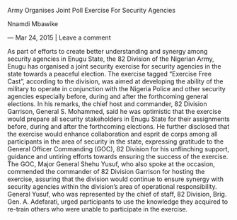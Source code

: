 Army Organises Joint Poll Exercise For Security Agencies

Nnamdi Mbawike

— Mar 24, 2015 | Leave a comment

As part of efforts to create better understanding and synergy among security agencies in Enugu State, the 82 Division of the Nigerian Army, Enugu has organised a joint security exercise for security agencies in the state towards a peaceful election.
The exercise tagged “Exercise Free Cast”, according to the division, was aimed at developing the ability of the military to operate in conjunction with the Nigeria Police and other security agencies especially before, during and after the forthcoming general elections.
In his remarks, the chief host and commander, 82 Division Garrison, General S. Mohammed, said he was optimistic that the exercise would prepare all security stakeholders in Enugu State for their assignments before, during and after the forthcoming elections.
He further disclosed that the exercise would enhance collaboration and esprit de corps among all participants in the area of security in the state, expressing gratitude to the General Officer Commanding (GOC), 82 Division for his unflinching support, guidance and untiring efforts towards ensuring the success of the exercise.
The GOC, Major General Shehu Yusuf, who also spoke at the occasion, commended the commander of 82 Division Garrison for hosting the exercise, assuring that the division would continue to ensure synergy with security agencies within the division’s area of operational responsibility.
General Yusuf, who was represented by the chief of staff, 82 Division, Brig. Gen. A. Adefarati, urged participants to use the knowledge they acquired to re-train others who were unable to participate in the exercise.
